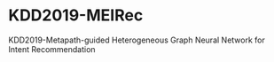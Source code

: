 # KDD2019-MEIRec
KDD2019-Metapath-guided Heterogeneous Graph Neural Network for Intent Recommendation
